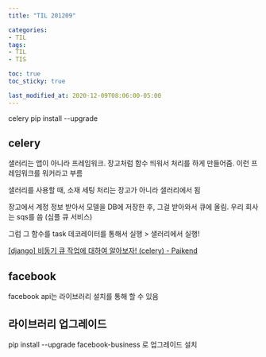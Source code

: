```yaml
---
title: "TIL 201209"

categories:
- TIL
tags:
- TIL
- TIS

toc: true
toc_sticky: true

last_modified_at: 2020-12-09T08:06:00-05:00
---
```

celery pip install --upgrade

## celery

샐러리는 앱이 아니라 프레임워크. 장고처럼 함수 띄워서 처리를 하게 만들어줌. 이런 프레임워크를 워커라고 부름

샐러리를 사용할 때, 소재 세팅 처리는 장고가 아니라 샐러리에서 됨

장고에서 계정 정보 받아서 모델을 DB에 저장한 후, 그걸 받아와서 큐에 올림. 우리 회사는 sqs를 씀 (심플 큐 서비스)

그럼 그 함수를 task 데코레이터를 통해서 실행 > 샐러리에서 실행!

[\[django\] 비동기 큐 작업에 대하여 알아보자! (celery) - Paikend](https://paikgyeong.tistory.com/17)

## facebook 

facebook api는 라이브러리 설치를 통해 할 수 있음

## 라이브러리 업그레이드

pip install --upgrade facebook-business 로 업그레이드 설치

